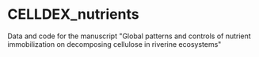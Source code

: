 # CELLDEX_nutrients
Data and code for the manuscript "Global patterns and controls of nutrient immobilization on decomposing cellulose in riverine ecosystems"
